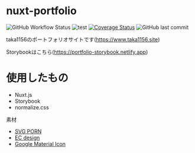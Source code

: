 # nuxt-portfolio

![GitHub Workflow Status](https://img.shields.io/github/workflow/status/taka1156/nuxt-portoflio/firebase%20deploy) ![test](https://github.com/taka1156/nuxt-portoflio/workflows/test/badge.svg?branch=add%2Fgithub-actions) [![Coverage Status](https://coveralls.io/repos/github/taka1156/nuxt-portoflio/badge.svg?branch=master)](https://coveralls.io/github/taka1156/nuxt-portoflio) ![GitHub last commit](https://img.shields.io/github/last-commit/taka1156/nuxt-portoflio)

taka1156のポートフォリオサイトです(https://www.taka1156.site)

Storybookはこちら(https://portfolio-storybook.netlify.app)

# 使用したもの
- Nuxt.js
- Storybook
- normalize.css

素材

- [SVG PORN](https://svgporn.com/)
- [EC design](http://design-ec.com)
- [Google Material Icon](https://material.io/resources/icons/?style=baseline)
